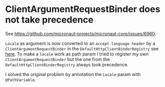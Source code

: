 # ClientArgumentRequestBinder does not take precedence

See https://github.com/micronaut-projects/micronaut-core/issues/6960.

`Locale` as argument is now converted to an `accept-language header` by a `ClientArgumentRequestBinder` in 
the `DefaultHttpClientBinderRegistry`
see [here](https://github.com/micronaut-projects/micronaut-core/blob/3.3.x/http-client-core/src/main/java/io/micronaut/http/client/bind/DefaultHttpClientBinderRegistry.java#L94).
To make a `locale` work as path param I tried to register my own `ClientArgumentRequestBinder` but the one from the `DefaultHttpClientBinderRegistry` always took precedence.

I solved the original problem by annotation the `Locale` param with `@PathVariable`.